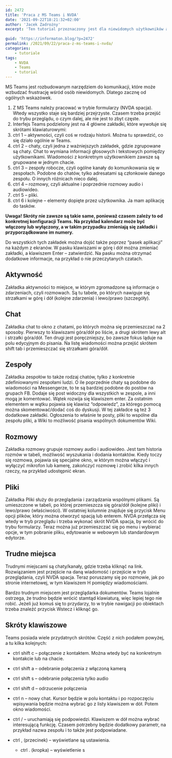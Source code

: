 ```yaml
---
id: 2472
title: 'Praca z MS Teams i NVDA'
date: '2021-09-22T18:21:32+02:00'
author: 'Jacek Zadrożny'
excerpt: 'Ten tutorial przeznaczony jest dla niewidomych użytkowników aplikacji MS Teams pod Windows. Aplikacja jest coraz popularniejsza i często jest niezbędna do pracy lub edukacji zdalnej. Warto poznać te kilka sztuczek i skrótów, by pracować bardziej efektywnie i bez stresu.'
 
guid: 'https://informaton.blog/?p=2472'
permalink: /2021/09/22/praca-z-ms-teams-i-nvda/
categories:
    - tutoriale
tags:
    - NVDA
    - Teams
    - tutorial
---
```


MS Teams jest rozbudowanym narzędziem do komunikacji, które może wzbudzać frustrację wśród osób niewidomych. Dlatego zacznę od ogólnych wskazówek.

1. Z MS Teams należy pracować w trybie formularzy (NVDA spacja). Wtedy wszystko staje się bardziej przejrzyste. Czasem trzeba przejść do trybu przeglądu, o czym dalej, ale nie jest to zbyt częste.
2. Interfejs Teams podzielony jest na 4 główne zakładki, które wywołuje się skrótami klawiaturowymi:
3. ctrl 1 – aktywności, czyli coś w rodzaju historii. Można tu sprawdzić, co się działo ogólnie w Teams.
4. ctrl 2 – chaty, czyli jedna z ważniejszych zakładek, gdzie zgrupowane są chaty. Chat to wymiana informacji głosowych i tekstowych pomiędzy użytkownikami. Wiadomości z konkretnym użytkownikiem zawsze są grupowane w jednym chacie.
5. ctrl 3 – zespoły robocze, czyli ogólne kanały do komunikowania się w zespołach. Podobne do chatów, tylko adresatami są członkowie danego zespołu. O innych różnicach nieco dalej.
6. ctrl 4 – rozmowy, czyli aktualne i poprzednie rozmowy audio i audiowideo.
7. ctrl 5 – pliki.
8. ctrl 6 i kolejne – elementy dopięte przez użytkownika. Ja mam aplikację do tasków.

**Uwaga! Skróty nie zawsze są takie same, ponieważ czasem zależy to od konkretnej konfiguracji Teams. Na przykład kalendarz może być włączony lub wyłączony, a w takim przypadku zmieniają się zakładki i przyporządkowane im numery.**

Do wszystkich tych zakładek można dojść także poprzez “pasek aplikacji” na każdym z ekranów. W pasku klawiszami w górę i dół można zmieniać zakładki, a klawiszem Enter – zatwierdzić. Na pasku można otrzymać dodatkowe informacje, na przykład o nie przeczytanych czatach.

## Aktywność

Zakładka aktywności to miejsce, w którym zgromadzone są informacje o zdarzeniach, czyli rozmowach. Są tu tabele, po których nawiguje się strzałkami w górę i dół (kolejne zdarzenia) i lewo/prawo (szczegóły).

## Chat

Zakładka chat to okno z chatami, po których można się przemieszczać na 2 sposoby. Pierwszy to klawiszami góra/dół po liście, a drugi skrótem lewy alt i strzałki góra/dół. Ten drugi jest poręczniejszy, bo zawsze fokus ląduje na polu edycyjnym do pisania. Na listę wiadomości można przejść skrótem shift tab i przemieszczać się strzałkami góra/dół.

## Zespoły

Zakładka zespołów to także rodzaj chatów, tylko z konkretnie zdefiniowanymi zespołami ludzi. O ile poprzednie chaty są podobne do wiadomości na Messengerze, to te są bardziej podobne do postów na grupach FB. Dodaje się post widoczny dla wszystkich w zespole, a inni mogą je komentować. Wątek rozwija się klawiszem enter. Za ostatnim elementem w wątku pojawia się klawisz “odpowiedz”, za którego pomocą można skomentować/dodać coś do dyskusji. W tej zakładce są też 3 dodatkowe zakładki. Ogłoszenia to właśnie te posty, pliki to wspólne dla zespołu pliki, a Wiki to możliwość pisania wspólnych dokumentów Wiki.

## Rozmowy

Zakładka rozmowy grupuje rozmowy audio i audiowideo. Jest tam historia rozmów w tabeli, możliwość wyszukania i dodania kontaktów. Kiedy toczy się rozmowa, pojawia się specjalne okno, w którym można włączyć i wyłączyć mikrofon lub kamerę, zakończyć rozmowę i zrobić kilka innych rzeczy, na przykład udostępnić ekran.

## Pliki

Zakładka Pliki służy do przeglądania i zarządzania wspólnymi plikami. Są umieszczone w tabeli, po której przemieszcza się góra/dół (kolejne pliki) i lewo/prawo (właściwości). W ostatniej kolumnie znajduje się przycisk Menu opcji plików, który można otworzyć spacją lub enterem. NVDA przełącza się wtedy w tryb przeglądu i trzeba wykonać skrót NVDA spacja, by wrócić do trybu formularzy. Teraz można już przemieszczać się po menu i wybierać opcje, w tym pobranie pliku, edytowanie w webowym lub standardowym edytorze.

## Trudne miejsca

Trudnymi miejscami są chaty/kanały, gdzie trzeba kliknąć na link. Rozwiązaniem jest przejście na daną wiadomość i przejście w tryb przeglądania, czyli NVDA spacja. Teraz poruszamy się po rozmowie, jak po stronie internetowej, w tym klawiszem H pomiędzy wiadomościami.

Bardzo trudnym miejscem jest przeglądarka dokumentów. Teams lojalnie ostrzega, że trudno będzie wrócić stamtąd klawiaturą, więc lepiej tego nie robić. Jeżeli już komuś się to przydarzy, to w trybie nawigacji po obiektach trzeba znaleźć przycisk Wstecz i kliknąć go.

## Skróty klawiszowe

Teams posiada wiele przydatnych skrótów. Część z nich podałem powyżej, a tu kilka kolejnych:

- ctrl shift c – połączenie z kontaktem. Można wtedy być na konkretnym kontakcie lub na chacie.
- ctrl shift a – odebranie połączenia z włączoną kamerą
- ctrl shift s – odebranie połączenia tylko audio
- ctrl shift d – odrzucenie połączenia
- ctrl n – nowy chat. Kursor będzie w polu kontaktu i po rozpoczęciu wpisywania będzie można wybrać go z listy klawiszem w dół. Potem okno wiadomości.
- ctrl / – uruchamiają się podpowiedzi. Klawiszem w dół można wybrać interesującą funkcję. Czasem potrzebny będzie dodatkowy parametr, na przykład nazwa zespołu i to także jest podpowiadane.
- ctrl , (przecinek) – wyświetlane są ustawienia.  
    
    - ctrl . (kropka) – wyświetlenie s
